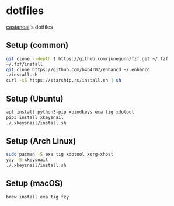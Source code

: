 # dotfiles

[castaneai](https://github.com/castaneai)'s dotfiles


## Setup (common)

```sh
git clone --depth 1 https://github.com/junegunn/fzf.git ~/.fzf
~/.fzf/install
git clone https://github.com/b4b4r07/enhancd ~/.enhancd
./install.sh
curl -sS https://starship.rs/install.sh | sh
```

## Setup (Ubuntu)

```sh
apt install python3-pip xbindkeys exa tig xdotool
pip3 install xkeysnail
./.xkeysnail/install.sh
```

## Setup (Arch Linux)

```sh
sudo pacman -S exa tig xdotool xorg-xhost
yay -S xkeysnail
./.xkeysnail/install.sh
```

## Setup (macOS)

```sh
brew install exa tig fzy
```
